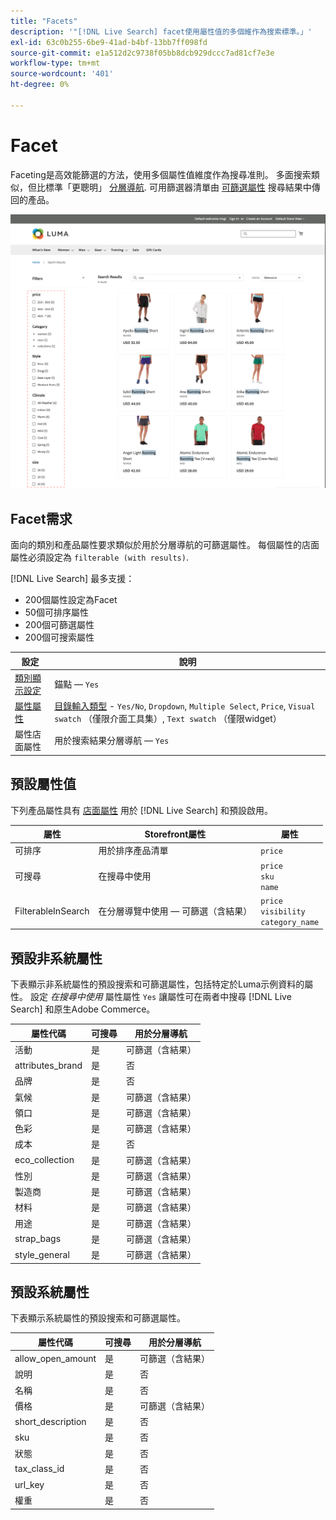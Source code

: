 ```yaml
---
title: "Facets"
description: '"[!DNL Live Search] facet使用屬性值的多個維作為搜索標準。」'
exl-id: 63c0b255-6be9-41ad-b4bf-13bb7ff098fd
source-git-commit: e1a512d2c9738f05bb8dcb929dccc7ad81cf7e3e
workflow-type: tm+mt
source-wordcount: '401'
ht-degree: 0%

---
```


# Facet

Faceting是高效能篩選的方法，使用多個屬性值維度作為搜尋准則。 多面搜索類似，但比標準「更聰明」 [分層導航](https://experienceleague.adobe.com/docs/commerce-admin/catalog/catalog/navigation/navigation-layered.html). 可用篩選器清單由 [可篩選屬性](https://experienceleague.adobe.com/docs/commerce-admin/catalog/catalog/navigation/navigation-layered.html#filterable-attributes) 搜尋結果中傳回的產品。

![篩選的搜尋結果](assets/storefront-search-results-run.png)

## Facet需求

面向的類別和產品屬性要求類似於用於分層導航的可篩選屬性。 每個屬性的店面屬性必須設定為 `filterable (with results)`.

[!DNL Live Search] 最多支援：

* 200個屬性設定為Facet
* 50個可排序屬性
* 200個可篩選屬性
* 200個可搜索屬性

| 設定 | 說明 |
|--- |--- |
| [類別顯示設定](https://experienceleague.adobe.com/docs/commerce-admin/catalog/categories/create/categories-display-settings.html) | 錨點 —  `Yes` |
| [屬性屬性](https://experienceleague.adobe.com/docs/commerce-admin/catalog/product-attributes/create/attribute-product-create.html) | [目錄輸入類型](https://experienceleague.adobe.com/docs/commerce-admin/catalog/product-attributes/attributes-input-types.html) - `Yes/No`, `Dropdown`, `Multiple Select`, `Price`, `Visual swatch` （僅限介面工具集）, `Text swatch` （僅限widget） |
| 屬性店面屬性 | 用於搜索結果分層導航 —  `Yes` |

## 預設屬性值

下列產品屬性具有 [店面屬性](https://experienceleague.adobe.com/docs/commerce-admin/catalog/product-attributes/product-attributes.html) 用於 [!DNL Live Search] 和預設啟用。

| 屬性 | Storefront屬性 | 屬性 |
|---|---|---|
| 可排序 | 用於排序產品清單 | `price` |
| 可搜尋 | 在搜尋中使用 | `price` <br />`sku`<br />`name` |
| FilterableInSearch | 在分層導覽中使用 — 可篩選（含結果） | `price`<br />`visibility`<br />`category_name` |

## 預設非系統屬性

下表顯示非系統屬性的預設搜索和可篩選屬性，包括特定於Luma示例資料的屬性。 設定 *在搜尋中使用* 屬性屬性 `Yes` 讓屬性可在兩者中搜尋 [!DNL Live Search] 和原生Adobe Commerce。

| 屬性代碼 | 可搜尋 | 用於分層導航 |
|--- |--- |--- |
| 活動 | 是 | 可篩選（含結果） |
| attributes_brand | 是 | 否 |
| 品牌 | 是 | 否 |
| 氣候 | 是 | 可篩選（含結果） |
| 領口 | 是 | 可篩選（含結果） |
| 色彩 | 是 | 可篩選（含結果） |
| 成本 | 是 | 否 |
| eco_collection | 是 | 可篩選（含結果） |
| 性別 | 是 | 可篩選（含結果） |
| 製造商 | 是 | 可篩選（含結果） |
| 材料 | 是 | 可篩選（含結果） |
| 用途 | 是 | 可篩選（含結果） |
| strap_bags | 是 | 可篩選（含結果） |
| style_general | 是 | 可篩選（含結果） |

## 預設系統屬性

下表顯示系統屬性的預設搜索和可篩選屬性。

| 屬性代碼 | 可搜尋 | 用於分層導航 |
|--- |--- |--- |
| allow_open_amount | 是 | 可篩選（含結果） |
| 說明 | 是 | 否 |
| 名稱 | 是 | 否 |
| 價格 | 是 | 可篩選（含結果） |
| short_description | 是 | 否 |
| sku | 是 | 否 |
| 狀態 | 是 | 否 |
| tax_class_id | 是 | 否 |
| url_key | 是 | 否 |
| 權重 | 是 | 否 |
